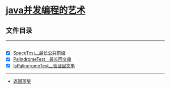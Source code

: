 
# [java并发编程的艺术](../README.md)

## 文件目录

----------------

## [](src/main/java)

- [x] [SpaceTest__最长公共前缀](src/main/java/com/cpucode/longpublic/SpaceTest.java)
- [x] [PalindromeTest__最长回文串](src/main/java/com/cpucode/longest/PalindromeTest.java)
- [x] [IsPalindromeTest__验证回文串](src/main/java/com/cpucode/longest/IsPalindromeTest.java)

---------------------

- [返回顶层](../README.md)